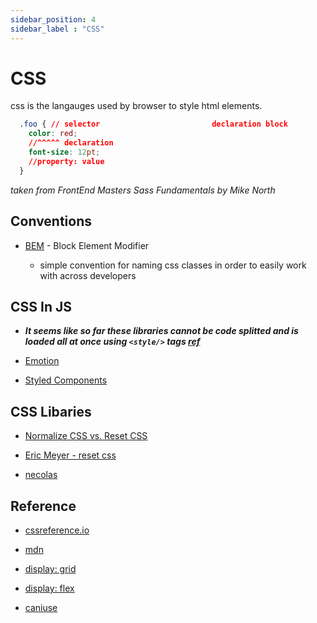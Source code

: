 ```yaml
---
sidebar_position: 4
sidebar_label : "CSS"
---
```


# CSS
css is the langauges used by browser to style html elements.

```css
  .foo { // selector                         declaration block
    color: red;
    //^^^^^ declaration
    font-size: 12pt; 
    //property: value
  }
```
  *taken from FrontEnd Masters Sass Fundamentals by Mike North* 

## Conventions

-  [BEM](https://css-tricks.com/bem-101/) - Block Element Modifier

    - simple convention for naming css classes in order to easily work with across developers


## CSS In JS

- ___It seems like so far these libraries cannot be code splitted and is loaded all at once using `<style/>` tags [ref](https://getstream.io/blog/styled-components-vs-css-stylesheets/)___

- [Emotion](https://emotion.sh/docs/introduction)

- [Styled Components](https://styled-components.com/)



## CSS Libaries
  - [Normalize CSS vs. Reset CSS](https://medium.com/@elad/normalize-css-or-css-reset-9d75175c5d1e)
  
- [Eric Meyer - reset css](https://meyerweb.com/eric/tools/css/reset/)

- [necolas](https://github.com/necolas/normalize.css/)


## Reference

- [cssreference.io](https://cssreference.io/)

- [mdn](https://developer.mozilla.org/en-US/)

- [display: grid](https://css-tricks.com/snippets/css/complete-guide-grid/)

- [display: flex](https://css-tricks.com/snippets/css/a-guide-to-flexbox/)

- [caniuse](https://caniuse.com/)